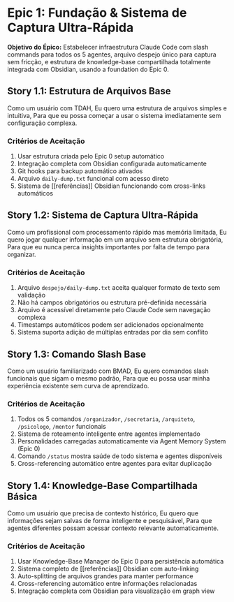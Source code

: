 # Epic 1: Fundação & Sistema de Captura Ultra-Rápida

**Objetivo do Épico:** Estabelecer infraestrutura Claude Code com slash commands para todos os 5 agentes, arquivo despejo único para captura sem fricção, e estrutura de knowledge-base compartilhada totalmente integrada com Obsidian, usando a foundation do Epic 0.

## Story 1.1: Estrutura de Arquivos Base

Como um usuário com TDAH,
Eu quero uma estrutura de arquivos simples e intuitiva,
Para que eu possa começar a usar o sistema imediatamente sem configuração complexa.

### Critérios de Aceitação

1. Usar estrutura criada pelo Epic 0 setup automático
2. Integração completa com Obsidian configurada automaticamente
3. Git hooks para backup automático ativados
4. Arquivo `daily-dump.txt` funcional com acesso direto
5. Sistema de [[referências]] Obsidian funcionando com cross-links automáticos

## Story 1.2: Sistema de Captura Ultra-Rápida

Como um profissional com processamento rápido mas memória limitada,
Eu quero jogar qualquer informação em um arquivo sem estrutura obrigatória,
Para que eu nunca perca insights importantes por falta de tempo para organizar.

### Critérios de Aceitação

1. Arquivo `despejo/daily-dump.txt` aceita qualquer formato de texto sem validação
2. Não há campos obrigatórios ou estrutura pré-definida necessária
3. Arquivo é acessível diretamente pelo Claude Code sem navegação complexa
4. Timestamps automáticos podem ser adicionados opcionalmente
5. Sistema suporta adição de múltiplas entradas por dia sem conflito

## Story 1.3: Comando Slash Base

Como um usuário familiarizado com BMAD,
Eu quero comandos slash funcionais que sigam o mesmo padrão,
Para que eu possa usar minha experiência existente sem curva de aprendizado.

### Critérios de Aceitação

1. Todos os 5 comandos `/organizador`, `/secretaria`, `/arquiteto`, `/psicologo`, `/mentor` funcionais
2. Sistema de roteamento inteligente entre agentes implementado
3. Personalidades carregadas automaticamente via Agent Memory System (Epic 0)
4. Comando `/status` mostra saúde de todo sistema e agentes disponíveis
5. Cross-referencing automático entre agentes para evitar duplicação

## Story 1.4: Knowledge-Base Compartilhada Básica

Como um usuário que precisa de contexto histórico,
Eu quero que informações sejam salvas de forma inteligente e pesquisável,
Para que agentes diferentes possam acessar contexto relevante automaticamente.

### Critérios de Aceitação

1. Usar Knowledge-Base Manager do Epic 0 para persistência automática
2. Sistema completo de [[referências]] Obsidian com auto-linking
3. Auto-splitting de arquivos grandes para manter performance
4. Cross-referencing automático entre informações relacionadas
5. Integração completa com Obsidian para visualização em graph view
